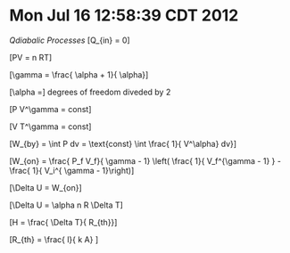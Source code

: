 # Mon Jul 16 12:58:39 CDT 2012

*Qdiabalic Processes*
  \[Q_{in} = 0\]

\[PV = n RT\]

\[\gamma = \frac{ \alpha + 1}{ \alpha}\]

\[\alpha =\] degrees of freedom diveded by 2

\[P V^\gamma = const\]

\[V T^\gamma = const\]

\[W_{by} = \int P dv = \text{const} \int \frac{ 1}{ V^\alpha} dv}\]

\[W_{on} = \frac{ P_f V_f}{ \gamma - 1} \left( \frac{ 1}{ V_f^{\gamma - 1} } - \frac{ 1}{ V_i^{ \gamma - 1}\right)\]

\[\Delta U = W_{on}\]

\[\Delta U = \alpha n R \Delta T\]

\[H = \frac{ \Delta T}{ R_{th}}\]

\[R_{th} = \frac{ l}{ k A} \]

